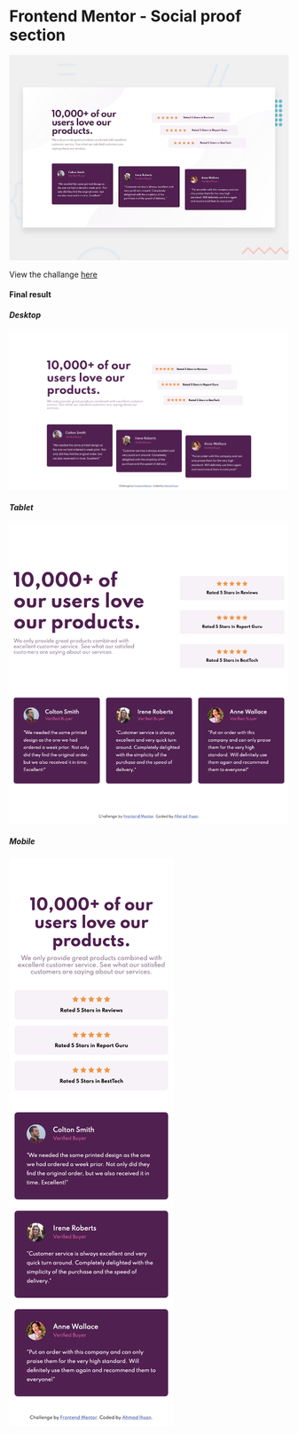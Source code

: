# Frontend Mentor - Social proof section

![Design preview for the Social proof section coding challenge](./design/desktop-preview.jpg)

View the challange [here](https://www.frontendmentor.io/challenges/social-proof-section-6e0qTv_bA)

#### Final result

##### Desktop

![Final desktop](./result/desktop.png)

##### Tablet

![Final tablet](./result/tablet.png)

##### Mobile

![Final mobile](./result/mobile.png)
